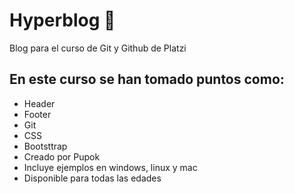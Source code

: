 # **Hyperblog** 👾
Blog para el curso de Git y Github de Platzi
## En este curso se han tomado puntos como:
- Header
- Footer
- Git
- CSS
- Bootsttrap
- Creado por Pupok
- Incluye ejemplos en windows, linux y mac
- Disponible para todas las edades 
